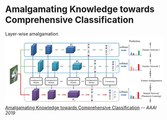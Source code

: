 # Amalgamating Knowledge towards Comprehensive Classification
Layer-wise amalgamation  
![layerwise-ka-framework](layerwise-ka-framework.png)  
[Amalgamating Knowledge towards Comprehensive Classification](https://arxiv.org/abs/1811.02796v1) -- *AAAI 2019*
